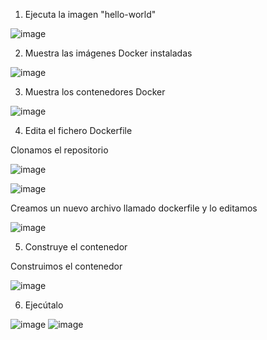 1. Ejecuta la imagen "hello-world"

![image](https://github.com/user-attachments/assets/598c7895-93d1-4cdf-a6f6-d811006f441c)

2. Muestra las imágenes Docker instaladas

![image](https://github.com/user-attachments/assets/d3cdbb5d-5df2-46f9-9aa0-84cca07abce7)


3. Muestra los contenedores Docker

![image](https://github.com/user-attachments/assets/479d3015-3cd0-4a95-84d8-445858c13a55)


4. Edita el fichero Dockerfile

Clonamos el repositorio

![image](https://github.com/user-attachments/assets/28bd3e9d-7609-4d28-b3c4-8585600dbf46)

![image](https://github.com/user-attachments/assets/f4d612a6-ba9c-4551-8487-bf255018bb4b)

Creamos un nuevo archivo llamado dockerfile y lo editamos

![image](https://github.com/user-attachments/assets/18a42f5e-1b4d-4abd-bb67-ffce844f74fe)


5. Construye el contenedor

Construimos el contenedor

![image](https://github.com/user-attachments/assets/0748dec2-9e2b-46e6-9d6b-94a2ae361145)


6. Ejecútalo

![image](https://github.com/user-attachments/assets/60abbf6b-4421-445a-96bb-f9658deb9032)
![image](https://github.com/user-attachments/assets/b8ad1395-44fa-42bc-a7c1-1e533bf8307c)


